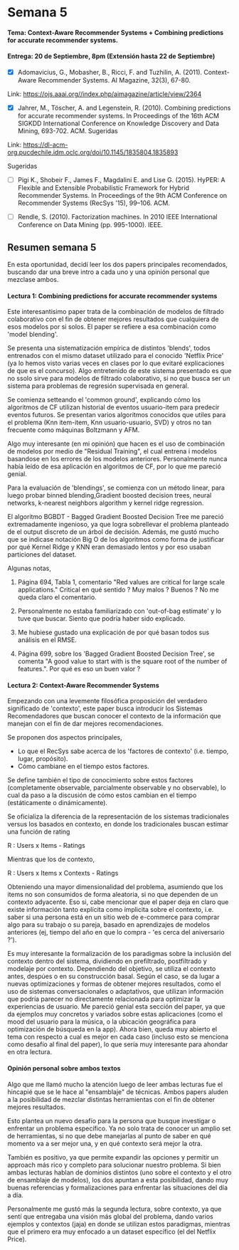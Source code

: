 # Semana 5

#### Tema: Context-Aware Recommender Systems + Combining predictions for accurate recommender systems.
#### Entrega: 20 de Septiembre, 8pm (Extensión hasta 22 de Septiembre)

 - [x] Adomavicius, G., Mobasher, B., Ricci, F. and Tuzhilin, A. (2011). Context-Aware Recommender Systems. AI Magazine, 32(3), 67-80.

Link: https://ojs.aaai.org//index.php/aimagazine/article/view/2364

 - [x] Jahrer, M., Töscher, A. and Legenstein, R. (2010). Combining predictions for accurate recommender systems. In Proceedings of the 16th ACM SIGKDD International Conference on Knowledge Discovery and Data Mining, 693-702. ACM. Sugeridas

Link: https://dl-acm-org.pucdechile.idm.oclc.org/doi/10.1145/1835804.1835893

Sugeridas

 - [ ] Pigi K., Shobeir F., James F., Magdalini E. and Lise G. (2015). HyPER: A Flexible and Extensible Probabilistic Framework for Hybrid Recommender Systems. In Proceedings of the 9th ACM Conference on Recommender Systems (RecSys '15), 99–106. ACM.

 - [ ] Rendle, S. (2010). Factorization machines. In 2010 IEEE International Conference on Data Mining (pp. 995-1000). IEEE.


## Resumen semana 5

En esta oportunidad, decidí leer los dos papers principales recomendados, buscando dar una breve intro a cada uno y una opinión personal que mezclase ambos.

#### **Lectura 1: Combining predictions for accurate recommender systems**

Este interesantisimo paper trata de la combinación de modelos de filtrado colaborativo con el fin de obtener mejores resultados que cualquiera de esos modelos por si solos. El paper se refiere a esa combinación como 'model blending'.

Se presenta una sistematización empírica de distintos 'blends', todos entrenados con el mismo dataset utilizado para el conocido 'Netflix Price' (ya lo hemos visto varias veces en clases por lo que evitaré explicaciones de que es el concurso). Algo entretenido de este sistema presentado es que no ssolo sirve para modelos de filtrado colaborativo, si no que busca ser un sistema para problemas de regresión supervisada en general.

Se comienza setteando el 'common ground', explicando cómo los algoritmos de CF utilizan historial de eventos usuario-item para predecir eventos futuros. Se presentan varios algoritmos conocidos que utiles para el problema (Knn item-item, Knn usuario-usuario, SVD)  y otros no tan frecuente como máquinas Boltzmann y AFM.

Algo muy interesante (en mi opinión) que hacen es el uso de combinación de modelos por medio de "Residual Training", el cual entrena i modelos basandose en los errores de los modelos anteriores. Personalmente nunca había leído de esa aplicación en algoritmos de CF, por lo que me pareció genial.

Para la evaluación de 'blendings', se comienza con un método linear, para luego probar binned blending,Gradient boosted decision trees, neural networks, k-nearest neighbors algorithm y kernel ridge regression.

El algoritmo BGBDT - Bagged Gradient Boosted Decision Tree me pareció extremadamente ingenioso, ya que logra sobrellevar el problema planteado de el output discreto de un árbol de decisión. Además, me gustó mucho que se indicase notación Big O de los algoritmos como forma de justificar por qué Kernel Ridge y KNN eran demasiado lentos y por eso usaban particiones del dataset.

Algunas notas,

1. Página 694, Tabla 1, comentario "Red values are critical for large scale applications." Critical en qué sentido ? Muy malos ? Buenos ? No me queda claro el comentario.

2. Personalmente no estaba familiarizado con 'out-of-bag estimate' y lo tuve que buscar. Siento que podría haber sido explicado.

3. Me hubiese gustado una explicación de por qué basan todos sus análisis en el RMSE.

4. Página 699, sobre los 'Bagged Gradient Boosted Decision Tree', se comenta "A good value to start with is the square root of the number of features.". Por qué es eso un buen valor ?



#### **Lectura 2: Context-Aware Recommender Systems**

Empezando con una levemente filosófica proposición del verdadero significado de 'contexto', este paper busca introducir los Sistemas Recomendadores que buscan conocer el contexto de la información que manejan con el fin de dar mejores recomendaciones.

Se proponen dos aspectos principales,
- Lo que el RecSys sabe acerca de los 'factores de contexto'  (i.e. tiempo, lugar, propósito).
- Cómo cambiane en el tiempo estos factores.

Se define también el tipo de conocimiento sobre estos factores (completamente observable, parcialmente observable y no observable), lo cual da paso a la discusión de cómo estos cambian en el tiempo (estáticamente o dinámicamente).

Se oficializa la diferencia de la representación de los sistemas tradicionales versus los basados en contexto, en donde los tradicionales buscan estimar una función de rating

R : Users x Items - Ratings

Mientras que los de contexto,

R : Users x Items x Contexts - Ratings

Obteniendo una mayor dimensionalidad del problema, asumiendo que los items no son consumidos de forma aleatoria, si no que dependen de un contexto adyacente. Eso si, cabe mencionar que el paper deja en claro que existe información tanto explícita como ímplicita sobre el contexto, i.e. saber si una persona está en un sitio web de e-commerce para comprar algo para su trabajo o su pareja, basado en aprendizajes de modelos anteriores (ej, tiempo del año en que lo compra - 'es cerca del aniversario ?').

Es muy interesante la formalización de los paradigmas sobre la inclusión del contexto dentro del sistema, dividiendo en prefiltrado, postfiltrado y modelaje por contexto. Dependiendo del objetivo, se utiliza el contexto antes, despúes o en su construcción basal. Según el caso, se da lugar a nuevas optimizaciones y formas de obtener mejores resultados, como el uso de sistemas conversacionales o adaptativos, que utilizan información que podría parecer no directamente relacionada para optimizar la experiencias de usuario. Me pareció genial esta sección del paper, ya que da ejemplos muy concretos y variados sobre estas aplicaciones (como el mood del usuario para la música, o la ubicación geográfica para optimización de búsqueda en la app). Ahora bien, queda muy abierto el tema con respecto a cual es mejor en cada caso (incluso esto se menciona como desafío al final del paper), lo que sería muy interesante para ahondar en otra lectura.


#### **Opinión personal sobre ambos textos**

Algo que me llamó mucho la atención luego de leer ambas lecturas fue  el hincapié que se le hace al "ensamblaje" de técnicas. Ambos papers aluden a la posibilidad de mezclar distintas herramientas con el fin de obtener mejores resultados.

Esto plantea un nuevo desafío para la persona que busque investigar o enfrentar un problema específico. Ya no solo trata de conocer un amplio set de herramientas, si no que debe manejarlas al punto de saber en qué momento va a ser mejor una, y en qué contexto será mejor la otra.

También es positivo, ya que permite expandir las opciones y permitir un approach más rico y completo para solucionar nuestro problema. Si bien ambas lecturas hablan de dominios distintos (uno sobre el contexto y el otro de ensamblaje de modelos), los dos apuntan a esta posibilidad, dando muy buenas referencias y formalizaciones para enfrentar las situaciones del día a día.

Personalmente me gustó más la segunda lectura, sobre contexto, ya que sentí que entregaba una visión más global del problema, dando varios ejemplos y contextos (jaja) en donde se utilizan estos paradigmas, mientras que el primero era muy enfocado a un dataset específico (el del Netflix Price).
